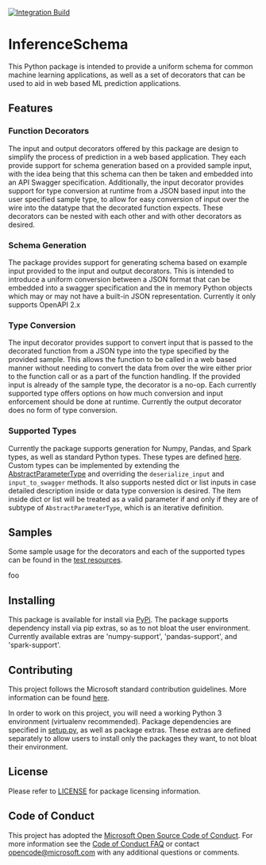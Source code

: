 [![Integration Build](https://github.com/Azure/InferenceSchema/workflows/Integration%20Tests/badge.svg)](https://github.com/Azure/InferenceSchema/actions)

# InferenceSchema

This Python package is intended to provide a uniform schema for common machine learning applications, as well as a set
of decorators that can be used to aid in web based ML prediction applications.

## Features

### Function Decorators

The input and output decorators offered by this package are design to simplify the process of prediction in a web based
application. They each provide support for schema generation based on a provided sample input, with the idea being
that this schema can then be taken and embedded into an API Swagger specification. Additionally, the input decorator
provides support for type conversion at runtime from a JSON based input into the user specified sample type, to allow
for easy conversion of input over the wire into the datatype that the decorated function expects. These decorators can
be nested with each other and with other decorators as desired.

### Schema Generation

The package provides support for generating schema based on example input provided to the input and output decorators.
This is intended to introduce a uniform conversion between a JSON format that can be embedded into a swagger
specification and the in memory Python objects which may or may not have a built-in JSON representation. Currently 
it only supports OpenAPI 2.x

### Type Conversion

The input decorator provides support to convert input that is passed to the decorated function from a JSON type into
the type specified by the provided sample. This allows the function to be called in a web based manner without needing
to convert the data from over the wire either prior to the function call or as a part of the function handling. If the
provided input is already of the sample type, the decorator is a no-op. Each currently supported type offers options
on how much conversion and input enforcement should be done at runtime. Currently the output decorator does no form
of type conversion.

### Supported Types

Currently the package supports generation for Numpy, Pandas, and Spark types, as well as standard Python types. These
types are defined [here](inference_schema/parameter_types). Custom types can be implemented by extending the 
[AbstractParameterType](inference_schema/parameter_types/abstract_parameter_type.py) and overriding the
`deserialize_input` and `input_to_swagger` methods. It also supports nested dict or list inputs in case detailed
description inside or data type conversion is desired. The item inside dict or list will be treated as a valid parameter
if and only if they are of subtype of `AbstractParameterType`, which is an iterative definition.

## Samples

Some sample usage for the decorators and each of the supported types can be found in the 
[test resources](tests/resources/decorated_function_samples.py).

foo

## Installing

This package is available for install via [PyPi](https://pypi.org/project/inference-schema). The package supports
dependency install via pip extras, so as to not bloat the user environment. Currently available extras are
'numpy-support', 'pandas-support', and 'spark-support'.

## Contributing

This project follows the Microsoft standard contribution guidelines. More information can be found 
[here](CONTRIBUTING.MD).

In order to work on this project, you will need a working Python 3 environment (virtualenv recommended). Package
dependencies are specified in [setup.py](setup.py), as well as package extras. These extras are defined separately to
allow users to install only the packages they want, to not bloat their environment.

## License

Please refer to [LICENSE](LICENSE.txt) for package licensing information.

## Code of Conduct

This project has adopted the [Microsoft Open Source Code of Conduct](https://opensource.microsoft.com/codeofconduct/).
For more information see the [Code of Conduct FAQ](https://opensource.microsoft.com/codeofconduct/faq/) or
contact [opencode@microsoft.com](mailto:opencode@microsoft.com) with any additional questions or comments.